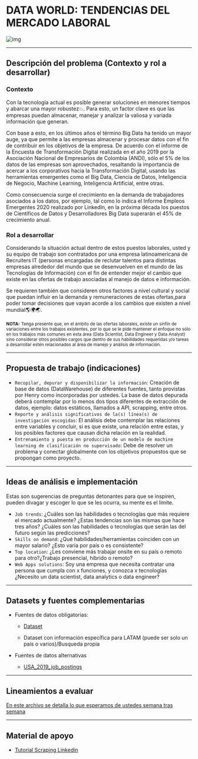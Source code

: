 # <b>DATA WORLD: TENDENCIAS DEL MERCADO LABORAL</b>  

![img](https://www.passionateinmarketing.com/wp-content/uploads/2022/01/AI-header-1.png)  

<hr>

## <b>Descripción del problema</b> (Contexto y rol a desarrollar)  

### <b>Contexto</b>  

Con la tecnología actual es posible generar soluciones en menores tiempos y abarcar una mayor robustez💥. Para esto, un factor clave es que las empresas puedan almacenar, manejar y analizar la valiosa y variada información que generan.  

Con base a esto, en los últimos años el término Big Data ha tenido un mayor auge, ya que permite a las empresas almacenar y procesar datos con el fin de contribuir en los objetivos de la empresa.
De acuerdo con el informe de la Encuesta de Transformación Digital realizada en el año 2019 por la Asociación Nacional de Empresarios de Colombia (ANDI), sólo el 5% de los datos de las empresas son aprovechados, resaltando la importancia de acercar a los corporativos hacia la Transformación Digital, usando las herramientas emergentes como el Big Data, Ciencia de Datos, Inteligencia de Negocio, Machine Learning, Inteligencia Artificial, entre otras.  

Como consecuencia surge el crecimiento en la demanda de trabajadores asociados a los datos, por ejemplo, tal como lo indica el Informe Empleos Emergentes 2020 realizado por LinkedIn, en la próxima década los puestos de Científicos de Datos y Desarrolladores Big Data superarán el 45% de crecimiento anual.  


### <b> Rol a desarrollar </b> 
  
Considerando la situación actual dentro de estos puestos laborales, usted y su equipo de trabajo son contratados por una empresa latinoamericana de Recruiters IT (personas encargadas de reclutar talentos para distintas empresas alrededor del mundo que se desenvuelven en el mundo de las Tecnologías de Información) con el fin de entender mejor el cambio que existe en las ofertas de trabajo asociadas al manejo de datos e información.  

Se requieren también que consideren otros factores a nivel cultural y social que puedan influir en la demanda y remuneraciones de estas ofertas,para poder tomar decisiones que vayan acorde a los cambios que existen a nivel mundial🌎🌍🌏.  

<b><small>NOTA:</small></b>
<small>Tenga presente que, en el ámbito de las ofertas laborales, existe un sinfín de variaciones entre los trabajos existentes, por lo que se le pide mantener el enfoque no sólo en los trabajos más comunes en esta área (Data Scientist, Data Engineer y Data Analyst) sino considerar otros posibles cargos que dentro de sus habilidades requeridas y/o tareas a desarrollar estén relacionados al área de manejo y análisis de información.</small>  

<hr>

## <b>Propuesta de trabajo</b> (indicaciones)  

- `Recopilar, depurar y disponibilizar la información`: Creación de base de datos (DataWarehouse) de diferentes fuentes, tanto provistas por Henry como incorporadas por ustedes. La base de datos depurada deberá contemplar por lo menos dos tipos diferentes de extracción de datos, ejemplo: datos estáticos, llamados a API, scrapping, entre otros.
- `Reporte y análisis significativos de la(s) línea(s) de investigación escogidas`: El análisis debe contemplar las relaciones entre variables y concluir, si es que existe, una relación entre estas, y los posibles factores que causan dicha relación en la realidad.
- `Entrenamiento y puesta en producción de un modelo de machine learning de clasificación no supervisado`: Debe de resolver un problema y conectar globalmente con los objetivos propuestos que se propongan como proyecto.  
<hr>

## <b>Ideas de análisis e implementación</b>  

Estas son sugerencias de preguntas detonantes para que se inspiren, pueden divagar y escoger lo que se les ocurra, su mente es el límite.  

- `Job trends`: ¿Cuáles son las habilidades o tecnologías que más requiere el mercado actualmente? ¿Estas tendencias son las mismas que hace tres años? ¿Cuáles son las habilidades o tecnologías que serán las del futuro según las predicciones?
- `Skills on demand`: ¿Qué habilidades/herramientas coinciden con un mayor salario? ¿Esto varía por país o es consistente?
- `Top location`: ¿Les conviene más trabajar onsite en su país o remoto para otro?¿Trabajo presencial, híbrido o remoto?
- `Web Apps solutions`: Soy una empresa que necesita contratar una persona que cumpla con x funciones, y conozca x tecnologías ¿Necesito un data scientist, data analytics o data engineer?  
<hr>  

## <b>Datasets y fuentes complementarias</b>  
- Fuentes de datos obligatorias:
  - [Dataset](https://drive.google.com/drive/u/2/folders/1Kywtt2ZXVM8MTyo8KEnsfnS7aXK6N7yh)
   
  - Dataset con información específica para LATAM (puede ser solo un país o varios)/Busqueda propia
  
  
- Fuentes de datos alternativas
  - [USA_2019_job_postings](https://drive.google.com/file/d/1zHllEmy7M62_LUcBnYL9XNUpL_2qM8oi/view?usp=share_link)
<hr>

## <b>Lineamientos a evaluar</b> 

[En este archivo se detalla lo que esperamos de ustedes semana tras semana](https://docs.google.com/document/d/13yU2EQ6eCFdESCwuP8pINDENgTCQCFEzSmVKqX98OL8/edit?usp=share_link)
<hr>

## <b>Material de apoyo</b>  

- [Tutorial Scraping Linkedin](https://www.scraperapi.com/blog/linkedin-scraper-python/)




